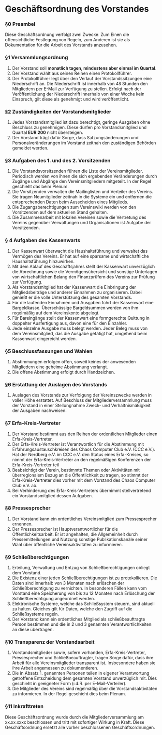 Geschäftsordnung des Vorstandes
===============================

### §0 Preambel
Diese Geschäftsordnung verfolgt zwei Zwecke: Zum Einen die offensichtliche Festlegung von Regeln, zum Anderen ist sie als Dokumentation für die Arbeit des Vorstands anzusehen.

### §1 Versammlungsordnung
 1. Der Vorstand soll **monatlich tagen, mindestens aber einmal im Quartal.**
 1. Der Vorstand wählt aus seinen Reihen einen Protokollführer.
 1. Der Protokollführer legt über den Verlauf der Vorstandssitzungen eine Niederschrift an. Die Niederschrift ist innerhalb von 48 Stunden den Mitgliedern per E-Mail zur Verfügung zu stellen. Erfolgt nach der Veröffentlichung der Niederschrift innerhalb von einer Woche kein Einspruch, gilt diese als genehmigt und wird veröffentlicht.

### §2 Zuständigkeiten der Vorstandsmitglieder
 1. Jedes Vorstandsmitglied ist dazu berechtigt, geringe Ausgaben ohne Beschluss zu genehmigen. Diese dürfen pro Vorstandsmitglied und Quartal **EUR 200** nicht übersteigen.
 1. Der Vorstand trägt dafür Sorge, dass Satzungsänderungen und Personalveränderungen im Vorstand zeitnah den zuständigen Behörden gemeldet werden.

### §3 Aufgaben des 1. und des 2. Vorsitzenden
 1. Die Vorstandsvorsitzenden führen die Liste der Vereinsmitglieder. Periodisch werden von ihnen die sich ergebenden Veränderungen durch Zugänge und Abgänge den Vereinsmitgliedern mitgeteilt. In der Regel geschieht das beim Plenum.
 1. Die Vorsitzenden verwalten die Mailinglisten und Verteiler des Vereins. Sie tragen Neumitglieder zeitnah in die Systeme ein und entfernen die entsprechenden Daten beim Ausscheiden eines Mitglieds.
 1. Die Zugangsberechtigungen zum Vereinswiki werden von den Vorsitzenden auf dem aktuellen Stand gehalten.
 1. Die Zusammenarbeit mit lokalen Vereinen sowie die Vertretung des Vereins gegenüber Verwaltungen und Organisationen ist Aufgabe der Vorsitzenden.

### § 4 Aufgaben des Kassenwarts
 1. Der Kassenwart überwacht die Haushaltsführung und verwaltet das Vermögen des Vereins. Er hat auf eine sparsame und wirtschaftliche Haushaltsführung hinzuwirken.
 1. Mit dem Ablauf des Geschäftsjahres stellt der Kassenwart unverzüglich die Abrechnung sowie die Vermögensübersicht und sonstige Unterlagen von wirtschaftlichen Belang den Finanzprüfern des Vereins zur Prüfung zur Verfügung.
 1. Als Vorstandsmitglied hat der Kassenwart die Einbringung der Mitgliedsbeiträge und anderer Einnahmen zu organisieren. Dabei genießt er die volle Unterstützung des gesamten Vorstands.
 1. Für die laufenden Einnahmen und Ausgaben führt der Kassenwart eine Bargeldkasse. Überschüssige Bargeldsummen werden von ihm regelmäßig auf dem Vereinskonto abgelegt.
 1. Für Bareingänge stellt der Kassenwart eine formgerechte Quittung in doppelter Ausfertigung aus, davon eine für den Einzahler.
 1. Jede einzelne Ausgabe muss belegt werden. Jeder Beleg muss von dem Vereinsmitglied, das die Ausgabe getätigt hat, umgehend beim Kassenwart eingereicht werden.

### §5 Beschlussfassungen und Wahlen
 1. Abstimmungen erfolgen offen, soweit keines der anwesenden Mitgliedern eine geheime Abstimmung verlangt.
 1. Die offene Abstimmung erfolgt durch Handzeichen.

### §6 Erstattung der Auslagen des Vorstands
 1. Auslagen des Vorstands zur Verfolgung der Vereinszwecke werden in voller Höhe erstattet. Auf Beschluss der Mitgliederversammlung muss der Vorstand in einer Stellungnahme Zweck- und Verhältnismäßigkeit der Ausgaben nachweisen.

### §7 Erfa-Kreis-Vertreter
 1. Der Vorstand bestimmt aus den Reihen der ordentlichen Mitglieder einen Erfa-Kreis-Vertreter.
 1. Der Erfa-Kreis-Vertreter ist Verantwortlich für die Abstimmung mit Erfahrungsaustauschkreisen des Chaos Computer Club e.V. (CCC e.V.). Hat der Nerdberg e.V. im CCC e.V. den Status eines Erfa-Kreises, so nimmt der Erfa-Kreis-Vertreter an den regelmäßigen Konferenzen der Erfa-Kreis-Vertreter teil
 1. Beabsichtigt der Verein, bestimmte Themen oder Aktivitäten mit überregionalem Bezug an die Öffentlichkeit zu tragen, so stimmt der Erfa-Kreis-Vertreter dies vorher mit dem Vorstand des Chaos Computer Club e.V. ab.
 1. Bei Verhinderung des Erfa-Kreis-Vertreters übernimmt stellvertretend ein Vorstandsmitglied dessen Aufgaben.

### §8 Pressesprecher
 1. Der Vorstand kann ein ordentliches Vereinsmitglied zum Pressesprecher ernennen.
 1. Der Pressesprecher ist Hauptverantwortlicher für die Öffentlichkeitsarbeit. Er ist angehalten, die Allgemeinheit durch Pressemitteilungen und Nutzung sonstige Publikationskanäle seiner Wahl über öffentliche Vereinsaktivitäten zu informieren.

### §9 Schließberechtigungen
 1. Erteilung, Verwaltung und Entzug von Schließberechtigungen obliegt dem Vorstand.
 1. Die Existenz einer jeden Schließberechtigungen ist zu protokollieren. Die Daten sind innerhalb von 3 Monaten nach erlöschen der Schließberechtigung zu vernichten. In besonderen Fällen kann vom Vorstand eine Speicherung von bis zu 12 Monaten nach Erlöschung der Schließberechtigung angeordnet werden.
 1. Elektronische Systeme, welche das Schließsystem steuern, sind aktuell zu halten. Gleiches gilt für Daten, welche den Zugriff auf die Schließsysteme regeln.
 1. Der Vorstand kann ein ordentliches Mitglied als schließbeauftragte Person bestimmen und die in 2 und 3 genannten Verantwortlichkeiten an diese übertragen.

### §10 Transparenz der Vorstandsarbeit
 1. Vorstandsmitglieder sowie, sofern vorhanden, Erfa-Kreis-Vertreter, Pressesprecher und Schließbeauftragter, tragen Sorge dafür, dass ihre Arbeit für alle Vereinsmitglieder transparent ist. Insbesondere haben sie ihre Arbeit angemessen zu dokumentieren.
 1. Die in Absatz 1. genannten Personen teilen in eigener Verantwortung getroffene Entscheidung dem gesamten Vorstand unverzüglich mit. Dies geschieht in geeigneter Form (i.d.R. per E-Mail-Verteiler).
 1. Die Mitglieder des Vereins sind regelmäßig über die Vorstandsaktivitäten zu informieren. In der Regel geschieht dies beim Plenum.

### §11 Inkrafttreten
Diese Geschäftsordnung wurde durch die Mitgliederversammlung am xx.xx.xxxx beschlossen und tritt mit sofortiger Wirkung in Kraft. Diese Geschäftsordnung ersetzt alle vorher beschlossenen Geschäftsordnungen.

